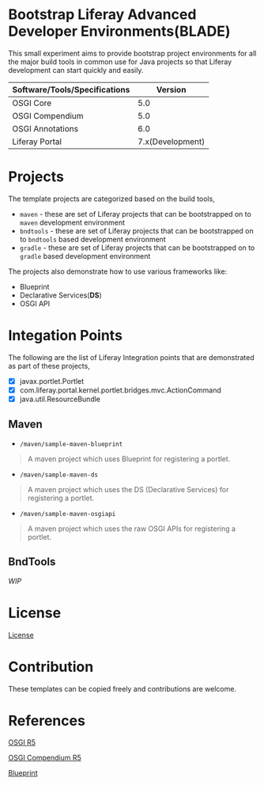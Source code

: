 # Bootstrap Liferay Advanced Developer Environments(**BLADE**)

This small experiment aims to provide bootstrap project environments for all the major build tools in common use for Java projects so that Liferay development can start quickly and easily.

Software/Tools/Specifications | Version 
------------------------------ |-------
 OSGI Core | 5.0
 OSGI Compendium | 5.0
 OSGI Annotations | 6.0
 Liferay Portal | 7.x(Development)

# Projects
The template projects are categorized based on the build tools,

* `maven` - these are set of Liferay projects that can be bootstrapped on to `maven` development environment
* `bndtools` - these are set of Liferay projects that can be bootstrapped on to `bndtools` based development environment
* `gradle` - these are set of Liferay projects that can be bootstrapped on to `gradle` based development environment

The projects also demonstrate how to use various frameworks like:

* Blueprint
* Declarative Services(**DS**)
* OSGI API

# Integation Points
The following are the list of Liferay Integration points that are demonstrated as part of these projects,

- [x] javax.portlet.Portlet
- [x] com.liferay.portal.kernel.portlet.bridges.mvc.ActionCommand
- [x] java.util.ResourceBundle

## Maven

* `/maven/sample-maven-blueprint`
  
> A maven project which uses Blueprint for registering a portlet.

* `/maven/sample-maven-ds` 

> A maven project which uses the DS (Declarative Services) for registering a portlet.

* `/maven/sample-maven-osgiapi`

>A maven project which uses the raw OSGI APIs for registering a portlet.

## BndTools

*WIP*

# License
[License](/LICENSE.txt)

# Contribution

These templates can be copied freely and contributions are welcome.

# References

[OSGI R5](http://www.osgi.org/Release5/HomePage)

[OSGI Compendium R5](http://www.osgi.org/Download/File?url=/download/r5/osgi.cmpn-5.0.0.pdf)

[Blueprint](http://www.eclipse.org/gemini/blueprint/)
